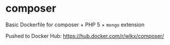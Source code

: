 # composer

Basic Dockerfile for composer + PHP 5 + `mongo` extension

Pushed to Docker Hub: https://hub.docker.com/r/wlkx/composer/
